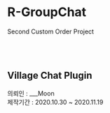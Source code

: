 # R-GroupChat
Second Custom Order Project   
</br>
</br>
</br>
## Village Chat Plugin   
   의뢰인 : ___Moon</br>
제작기간 : 2020.10.30 ~ 2020.11.19 
